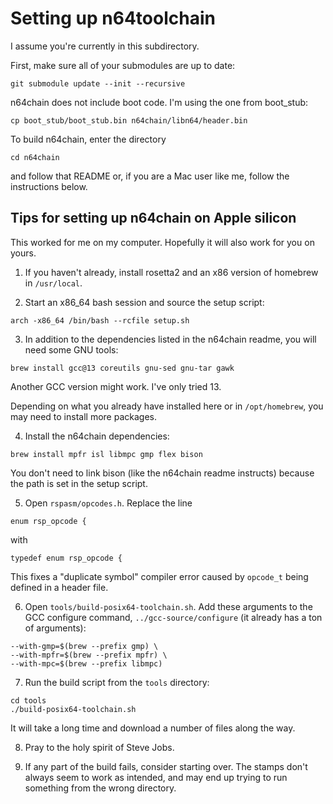 # Setting up n64toolchain

I assume you're currently in this subdirectory.

First, make sure all of your submodules are up to date:
```
git submodule update --init --recursive
```
n64chain does not include boot code.  I'm using the one from boot_stub:
```
cp boot_stub/boot_stub.bin n64chain/libn64/header.bin
```
To build n64chain, enter the directory
```
cd n64chain
```
and follow that README or, if you are a Mac user like me, follow the instructions below.



## Tips for setting up n64chain on Apple silicon

This worked for me on my computer.  Hopefully it will also work for you on yours.

1. If you haven't already, install rosetta2 and an x86 version of homebrew in `/usr/local`.

2. Start an x86_64 bash session and source the setup script:
```
arch -x86_64 /bin/bash --rcfile setup.sh
```

3. In addition to the dependencies listed in the n64chain readme, you will need some GNU tools:
```
brew install gcc@13 coreutils gnu-sed gnu-tar gawk
```
Another GCC version might work.  I've only tried 13.

Depending on what you already have installed here or in `/opt/homebrew`, you may need to install more packages.

4. Install the n64chain dependencies:
```
brew install mpfr isl libmpc gmp flex bison
```
You don't need to link bison (like the n64chain readme instructs) because the path is set in the setup script.

5. Open `rspasm/opcodes.h`.  Replace the line
```
enum rsp_opcode {
```
with
```
typedef enum rsp_opcode {
```
This fixes a "duplicate symbol" compiler error caused by `opcode_t` being defined in a header file.

6. Open `tools/build-posix64-toolchain.sh`.  Add these arguments to the GCC configure command, `../gcc-source/configure` (it already has a ton of arguments):
```
--with-gmp=$(brew --prefix gmp) \
--with-mpfr=$(brew --prefix mpfr) \
--with-mpc=$(brew --prefix libmpc)
```

7. Run the build script from the `tools` directory:
```
cd tools
./build-posix64-toolchain.sh
```
It will take a long time and download a number of files along the way.

8. Pray to the holy spirit of Steve Jobs.

9. If any part of the build fails, consider starting over.  The stamps don't always seem to work as intended, and may end up trying to run something from the wrong directory.
